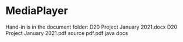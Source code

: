 # MediaPlayer


Hand-in is in the document folder:
  D20 Project January 2021.docx
  D20 Project January 2021.pdf
  source pdf.pdf
  java docs
